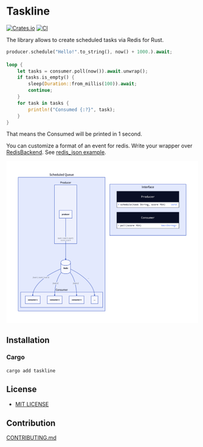 # Taskline

[![Crates.io](https://img.shields.io/crates/v/taskline.svg)](https://crates.io/crates/taskline)
[![CI](https://img.shields.io/github/actions/workflow/status/daxartio/taskline/ci.yml?branch=main)](https://github.com/daxartio/taskline/actions)
<!-- [![Docs.rs](https://docs.rs/taskline/badge.svg)](https://docs.rs/taskline) -->
<!-- [![Coverage Status](https://coveralls.io/repos/github/daxartio/taskline/badge.svg?branch=main)](https://coveralls.io/github/daxartio/taskline?branch=main) -->

The library allows to create scheduled tasks via Redis for Rust.

```rust
producer.schedule("Hello!".to_string(), now() + 1000.).await;

loop {
    let tasks = consumer.poll(now()).await.unwrap();
    if tasks.is_empty() {
        sleep(Duration::from_millis(100)).await;
        continue;
    }
    for task in tasks {
        println!("Consumed {:?}", task);
    }
}
```

That means the Consumed will be printed in 1 second.

You can customize a format of an event for redis. Write your wrapper over [RedisBackend](src/backends/redis.rs). See [redis_json example](examples/redis_json.rs).

![diagram](diagram.png)

## Installation

### Cargo

```
cargo add taskline
```

## License

* [MIT LICENSE](LICENSE)

## Contribution

[CONTRIBUTING.md](CONTRIBUTING.md)
